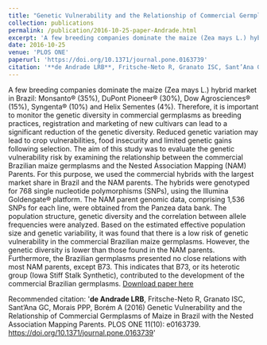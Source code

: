 ```yaml
---
title: "Genetic Vulnerability and the Relationship of Commercial Germplasms of Maize in Brazil with the Nested Association Mapping Parents"
collection: publications
permalink: /publication/2016-10-25-paper-Andrade.html
excerpt: 'A few breeding companies dominate the maize (Zea mays L.) hybrid market in Brazil: Monsanto® (35%), DuPont Pioneer® (30%), Dow Agrosciences® (15%), Syngenta® (10%) and Helix Sementes (4%). Therefore, it is important to monitor the genetic diversity in commercial germplasms as breeding practices, registration and marketing of new cultivars can lead to a significant reduction of the genetic diversity. Reduced genetic variation may lead to crop vulnerabilities, food insecurity and limited genetic gains following selection. The aim of this study was to evaluate the genetic vulnerability risk by examining the relationship between the commercial Brazilian maize germplasms and the Nested Association Mapping (NAM) Parents. For this purpose, we used the commercial hybrids with the largest market share in Brazil and the NAM parents. The hybrids were genotyped for 768 single nucleotide polymorphisms (SNPs), using the Illumina Goldengate® platform. The NAM parent genomic data, comprising 1,536 SNPs for each line, were obtained from the Panzea data bank. The population structure, genetic diversity and the correlation between allele frequencies were analyzed. Based on the estimated effective population size and genetic variability, it was found that there is a low risk of genetic vulnerability in the commercial Brazilian maize germplasms. However, the genetic diversity is lower than those found in the NAM parents. Furthermore, the Brazilian germplasms presented no close relations with most NAM parents, except B73. This indicates that B73, or its heterotic group (Iowa Stiff Stalk Synthetic), contributed to the development of the commercial Brazilian germplasms.'
date: 2016-10-25
venue: 'PLOS ONE'
paperurl: 'https://doi.org/10.1371/journal.pone.0163739'
citation: '**de Andrade LRB**, Fritsche-Neto R, Granato ISC, Sant’Ana GC, Morais PPP, Borém A (2016) Genetic Vulnerability and the Relationship of Commercial Germplasms of Maize in Brazil with the Nested Association Mapping Parents. PLOS ONE 11(10): e0163739. https://doi.org/10.1371/journal.pone.0163739'
---
```

A few breeding companies dominate the maize (Zea mays L.) hybrid market in Brazil: Monsanto® (35%), DuPont Pioneer® (30%), Dow Agrosciences® (15%), Syngenta® (10%) and Helix Sementes (4%). Therefore, it is important to monitor the genetic diversity in commercial germplasms as breeding practices, registration and marketing of new cultivars can lead to a significant reduction of the genetic diversity. Reduced genetic variation may lead to crop vulnerabilities, food insecurity and limited genetic gains following selection. The aim of this study was to evaluate the genetic vulnerability risk by examining the relationship between the commercial Brazilian maize germplasms and the Nested Association Mapping (NAM) Parents. For this purpose, we used the commercial hybrids with the largest market share in Brazil and the NAM parents. The hybrids were genotyped for 768 single nucleotide polymorphisms (SNPs), using the Illumina Goldengate® platform. The NAM parent genomic data, comprising 1,536 SNPs for each line, were obtained from the Panzea data bank. The population structure, genetic diversity and the correlation between allele frequencies were analyzed. Based on the estimated effective population size and genetic variability, it was found that there is a low risk of genetic vulnerability in the commercial Brazilian maize germplasms. However, the genetic diversity is lower than those found in the NAM parents. Furthermore, the Brazilian germplasms presented no close relations with most NAM parents, except B73. This indicates that B73, or its heterotic group (Iowa Stiff Stalk Synthetic), contributed to the development of the commercial Brazilian germplasms.
[Download paper here](https://doi.org/10.1371/journal.pone.0163739)

Recommended citation: '**de Andrade LRB**, Fritsche-Neto R, Granato ISC, Sant’Ana GC, Morais PPP, Borém A (2016) Genetic Vulnerability and the Relationship of Commercial Germplasms of Maize in Brazil with the Nested Association Mapping Parents. PLOS ONE 11(10): e0163739. https://doi.org/10.1371/journal.pone.0163739'
